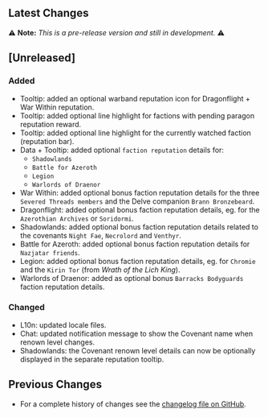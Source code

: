 ## Latest Changes

⚠️ **Note:** _This is a pre-release version and still in development._ ⚠️

## [Unreleased]

### Added

* Tooltip: added an optional warband reputation icon for Dragonflight + War Within reputation.
* Tooltip: added optional line highlight for factions with pending paragon reputation reward.
* Tooltip: added optional line highlight for the currently watched faction (reputation bar).
* Data + Tooltip: added optional `faction reputation` details for:
  + `Shadowlands`
  + `Battle for Azeroth`
  + `Legion`
  + `Warlords of Draenor`
* War Within: added optional bonus faction reputation details for the three `Severed Threads members` and the Delve companion `Brann Bronzebeard`.
* Dragonflight: added optional bonus faction reputation details, eg. for the `Azerothian Archives` or `Soridormi`.
* Shadowlands: added optional bonus faction reputation details related to the covenants `Night Fae`, `Necrolord` and `Venthyr`.
* Battle for Azeroth: added optional bonus faction reputation details for `Nazjatar friends`.
* Legion: added optional bonus faction reputation details, eg. for `Chromie` and the `Kirin Tor` (from _Wrath of the Lich King_).
* Warlords of Draenor: added as optional bonus `Barracks Bodyguards` faction reputation details.

### Changed

* L10n: updated locale files.
* Chat: updated notification message to show the Covenant name when renown level changes.
* Shadowlands: the Covenant renown level details can now be optionally displayed in the separate reputation tooltip.

## Previous Changes

* For a complete history of changes see the [changelog file on GitHub](https://github.com/erglo/mission-report-button-plus/blob/main/CHANGELOG.md "CHANGELOG.md").
